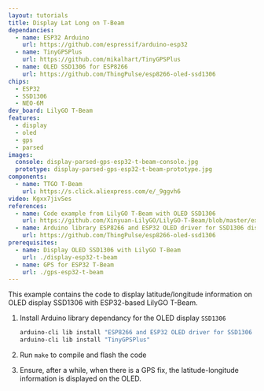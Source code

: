 ```yaml
---
layout: tutorials
title: Display Lat Long on T-Beam
dependancies:
  - name: ESP32 Arduino
    url: https://github.com/espressif/arduino-esp32
  - name: TinyGPSPlus
    url: https://github.com/mikalhart/TinyGPSPlus
  - name: OLED SSD1306 for ESP8266
    url: https://github.com/ThingPulse/esp8266-oled-ssd1306
chips:
  - ESP32
  - SSD1306
  - NEO-6M
dev_board: LilyGO T-Beam
features:
  - display
  - oled
  - gps
  - parsed
images:
  console: display-parsed-gps-esp32-t-beam-console.jpg
  prototype: display-parsed-gps-esp32-t-beam-prototype.jpg
components:
  - name: TTGO T-Beam
    url: https://s.click.aliexpress.com/e/_9ggvh6
video: Kgxx7jivSes
references:
  - name: Code example from LilyGO T-Beam with OLED SSD1306
    url: https://github.com/Xinyuan-LilyGO/LilyGO-T-Beam/blob/master/examples/OLED/SSD1306SimpleDemo/SSD1306SimpleDemo.ino
  - name: Arduino library ESP8266 and ESP32 OLED driver for SSD1306 displays
    url: https://github.com/ThingPulse/esp8266-oled-ssd1306
prerequisites:
  - name: Display OLED SSD1306 with LilyGO T-Beam
    url: ./display-esp32-t-beam
  - name: GPS for ESP32 T-Beam
    url: ./gps-esp32-t-beam
---
```


This example contains the code to display latitude/longitude information on OLED display SSD1306 with ESP32-based LilyGO T-Beam.

1. Install Arduino library dependancy for the OLED display `SSD1306`

    ```sh
    arduino-cli lib install "ESP8266 and ESP32 OLED driver for SSD1306 displays"
    arduino-cli lib install "TinyGPSPlus"
    ```
1. Run `make` to compile and flash the code
1. Ensure, after a while, when there is a GPS fix, the latitude-longitude information is displayed on the OLED.
